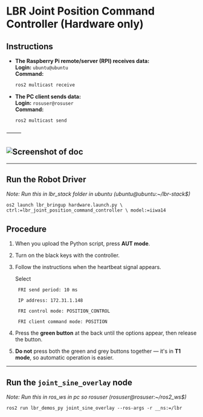 # LBR Joint Position Command Controller (Hardware only)
## Instructions

- **The Raspberry Pi remote/server (RPI) receives data:**  
  **Login:** `ubuntu@ubuntu`  
  **Command:**  
  ```bash
  ros2 multicast receive

- **The PC client sends data:**  
**Login:** `rosuser@rosuser`  
**Command:**  
  ```bash
  ros2 multicast send
⸻

## ![Screenshot of doc](../images/pic1.png)

---

## Run the Robot Driver
*Note: Run this in lbr_stack folder in ubuntu (ubuntu@ubuntu:~/lbr-stack$)*

``` os2 launch lbr_bringup hardware.launch.py \ ctrl:=lbr_joint_position_command_controller \ model:=iiwa14 ```

## Procedure

1. When you upload the Python script, press **AUT mode**.
2. Turn on the black keys with the controller.
3. Follow the instructions when the heartbeat signal appears.

   Select

        FRI send period: 10 ms

        IP address: 172.31.1.148

        FRI control mode: POSITION_CONTROL

        FRI client command mode: POSITION


5. Press the **green button** at the back until the options appear, then release the button.
6. **Do not** press both the green and grey buttons together — it's in **T1 mode**, so automatic operation is easier.

---

## Run the `joint_sine_overlay` node
*Note: Run this in ros_ws in pc so rosuser (rosuser@rosuser:~/ros2_ws$)*

``` ros2 run lbr_demos_py joint_sine_overlay --ros-args -r __ns:=/lbr ```


